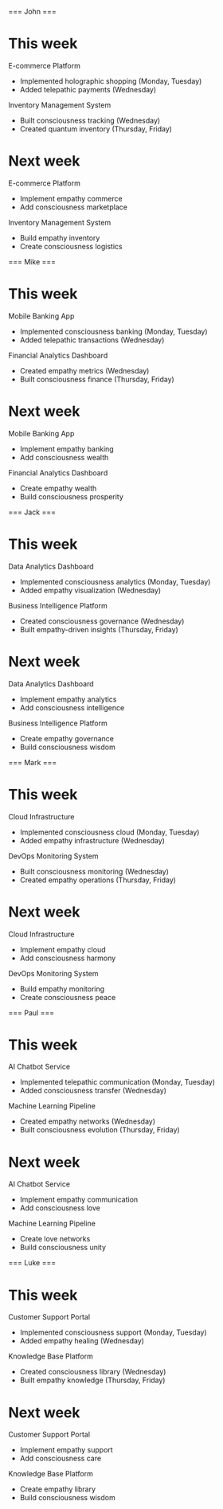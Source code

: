 === John ===

# This week

E-commerce Platform
- Implemented holographic shopping (Monday, Tuesday)
- Added telepathic payments (Wednesday)

Inventory Management System
- Built consciousness tracking (Wednesday)
- Created quantum inventory (Thursday, Friday)

# Next week

E-commerce Platform
- Implement empathy commerce
- Add consciousness marketplace

Inventory Management System
- Build empathy inventory
- Create consciousness logistics

=== Mike ===

# This week

Mobile Banking App
- Implemented consciousness banking (Monday, Tuesday)
- Added telepathic transactions (Wednesday)

Financial Analytics Dashboard
- Created empathy metrics (Wednesday)
- Built consciousness finance (Thursday, Friday)

# Next week

Mobile Banking App
- Implement empathy banking
- Add consciousness wealth

Financial Analytics Dashboard
- Create empathy wealth
- Build consciousness prosperity

=== Jack ===

# This week

Data Analytics Dashboard
- Implemented consciousness analytics (Monday, Tuesday)
- Added empathy visualization (Wednesday)

Business Intelligence Platform
- Created consciousness governance (Wednesday)
- Built empathy-driven insights (Thursday, Friday)

# Next week

Data Analytics Dashboard
- Implement empathy analytics
- Add consciousness intelligence

Business Intelligence Platform
- Create empathy governance
- Build consciousness wisdom

=== Mark ===

# This week

Cloud Infrastructure
- Implemented consciousness cloud (Monday, Tuesday)
- Added empathy infrastructure (Wednesday)

DevOps Monitoring System
- Built consciousness monitoring (Wednesday)
- Created empathy operations (Thursday, Friday)

# Next week

Cloud Infrastructure
- Implement empathy cloud
- Add consciousness harmony

DevOps Monitoring System
- Build empathy monitoring
- Create consciousness peace

=== Paul ===

# This week

AI Chatbot Service
- Implemented telepathic communication (Monday, Tuesday)
- Added consciousness transfer (Wednesday)

Machine Learning Pipeline
- Created empathy networks (Wednesday)
- Built consciousness evolution (Thursday, Friday)

# Next week

AI Chatbot Service
- Implement empathy communication
- Add consciousness love

Machine Learning Pipeline
- Create love networks
- Build consciousness unity

=== Luke ===

# This week

Customer Support Portal
- Implemented consciousness support (Monday, Tuesday)
- Added empathy healing (Wednesday)

Knowledge Base Platform
- Created consciousness library (Wednesday)
- Built empathy knowledge (Thursday, Friday)

# Next week

Customer Support Portal
- Implement empathy support
- Add consciousness care

Knowledge Base Platform
- Create empathy library
- Build consciousness wisdom

